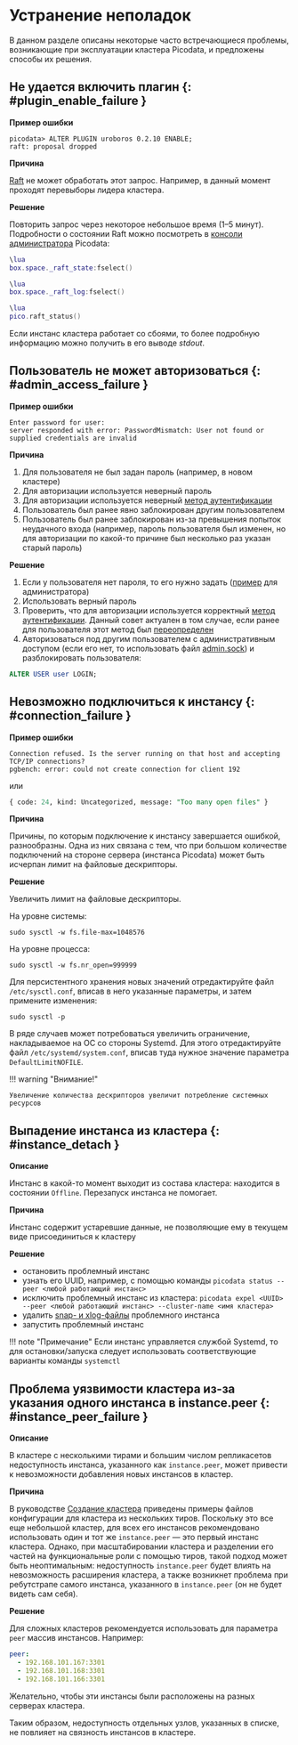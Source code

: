 # Устранение неполадок

В данном разделе описаны некоторые часто встречающиеся проблемы,
возникающие при эксплуатации кластера Picodata, и предложены способы их
решения.

## Не удается включить плагин {: #plugin_enable_failure }

**Пример ошибки**

```shell
picodata> ALTER PLUGIN uroboros 0.2.10 ENABLE;
raft: proposal dropped
```

**Причина**

[Raft] не может обработать этот запрос. Например, в данный момент проходят перевыборы лидера кластера.

[Raft]: ../architecture/raft_failover.md

**Решение**

Повторить запрос через некоторое небольшое время (1–5 минут).
Подробности о состоянии Raft можно посмотреть в [консоли администратора] Picodata:

```lua title="Состояние Raft"
\lua
box.space._raft_state:fselect()
```

```lua title="Журнал Raft"
\lua
box.space._raft_log:fselect()
```

```lua title="Данные о main_loop, лидере Raft-группы, терме и т.д."
\lua
pico.raft_status()
```

Если инстанс кластера работает со сбоями, то более
подробную информацию можно получить в его выводе _stdout_.

[консоли администратора]: ../tutorial/connecting.md#admin_console

## Пользователь не может авторизоваться {: #admin_access_failure }

**Пример ошибки**

```shell
Enter password for user:
server responded with error: PasswordMismatch: User not found or supplied credentials are invalid
```

**Причина**

1. Для пользователя не был задан пароль (например, в новом кластере)
1. Для авторизации используется неверный пароль
1. Для авторизации используется неверный [метод аутентификации]
1. Пользователь был ранее явно заблокирован другим пользователем
1. Пользователь был ранее заблокирован из-за превышения попыток
неудачного входа (например, пароль пользователя был изменен, но для
авторизации по какой-то причине был несколько раз указан старый пароль)

[метод аутентификации]: access_control.md#auth_types

**Решение**

1. Если у пользователя нет пароля, то его нужно задать ([пример] для
   администратора)
1. Использовать верный пароль
1. Проверить, что для авторизации используется корректный [метод
аутентификации]. Данный совет актуален в том случае, если ранее для
пользователя этот метод был [переопределен]
1. Авторизоваться под другим пользователем с
административным доступом (если его нет, то использовать файл
[admin.sock]) и разблокировать пользователя:

```sql
ALTER USER user LOGIN;
```

[пример]: ../tutorial/connecting.md#set_admin_password
[admin.sock]: ../reference/cli.md#run_admin_sock
[переопределен]: ../reference/sql/alter_user.md#syntax

## Невозможно подключиться к инстансу {: #connection_failure }

**Пример ошибки**

```shell
Connection refused. Is the server running on that host and accepting TCP/IP connections?
pgbench: error: could not create connection for client 192
```

или

```sql
{ code: 24, kind: Uncategorized, message: "Too many open files" }
```

**Причина**

Причины, по которым подключение к инстансу завершается ошибкой,
разнообразны. Одна из них связана с тем, что при большом количестве
подключений на стороне сервера (инстанса Picodata) может быть исчерпан
лимит на файловые дескрипторы.

**Решение**

Увеличить лимит на файловые дескрипторы.

На уровне системы:

```shell
sudo sysctl -w fs.file-max=1048576
```

На уровне процесса:

```shell
sudo sysctl -w fs.nr_open=999999
```

Для персистентного хранения новых значений отредактируйте файл
`/etc/sysctl.conf`, вписав в него указанные параметры, и затем примените
изменения:

```shell
sudo sysctl -p
```

В ряде случаев может потребоваться увеличить ограничение, накладываемое
на ОС со стороны Systemd. Для этого отредактируйте файл
`/etc/systemd/system.conf`, вписав туда нужное значение параметра
`DefaultLimitNOFILE`.

!!! warning "Внимание!"

    Увеличение количества дескрипторов увеличит потребление системных
    ресурсов

## Выпадение инстанса из кластера {: #instance_detach }

**Описание**

Инстанс в какой-то момент выходит из состава кластера: находится в
состоянии `Offline`. Перезапуск инстанса не помогает.

**Причина**

Инстанс содержит устаревшие данные, не позволяющие ему в текущем виде
присоединиться к кластеру

**Решение**

- остановить проблемный инстанс
- узнать его UUID, например, с помощью команды `picodata status --peer <любой работающий инстанс>`
- исключить проблемный инстанс из кластера: `picodata expel <UUID> --peer <любой работающий инстанс> --cluster-name <имя кластера>`
- удалить [snap- и xlog-файлы](../architecture/instance_runtime_files.md) проблемного инстанса
- запустить проблемный инстанс

!!! note "Примечание"
    Если инстанс управляется службой Systemd, то для остановки/запуска
    следует использовать соответствующие варианты команды `systemctl`

## Проблема уязвимости кластера из-за указания одного инстанса в instance.peer {: #instance_peer_failure }

**Описание**

В кластере с несколькими тирами и большим числом репликасетов
недоступность инстанса, указанного как `instance.peer`, может привести к
невозможности добавления новых инстансов в кластер.

**Причина**

В руководстве [Создание кластера](../tutorial/deploy.md) приведены
примеры файлов конфигурации для кластера из нескольких тиров. Поскольку
это все еще небольшой кластер, для всех его инстансов рекомендовано
использовать один и тот же `instance.peer` — это первый инстанс
кластера. Однако, при масштабировании кластера и разделении его частей
на функциональные роли с помощью тиров, такой подход может быть
неоптимальным: недоступность `instance.peer` будет влиять на
невозможность расширения кластера, а также возникнет проблема при
ребутстрапе самого инстанса, указанного в `instance.peer` (он не будет
видеть сам себя).

**Решение**

Для сложных кластеров рекомендуется использовать для параметра `peer`
массив инстансов. Например:

```yaml
peer:
  - 192.168.101.167:3301
  - 192.168.101.168:3301
  - 192.168.101.166:3301
```

Желательно, чтобы эти инстансы были расположены на разных серверах
кластера.

Таким образом, недоступность отдельных узлов, указанных в списке, не
повлияет на связность инстансов в кластере.
